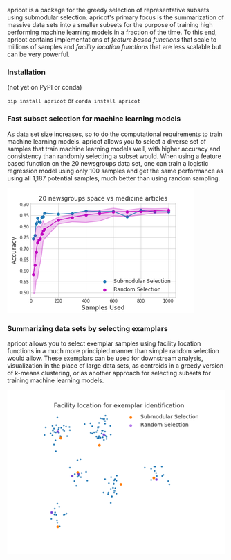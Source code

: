 apricot is a package for the greedy selection of representative subsets using submodular selection. apricot's primary focus is the summarization of massive data sets into a smaller subsets for the purpose of training high performing machine learning models in a fraction of the time. To this end, apricot contains implementations of *feature based functions* that scale to millions of samples and *facility location functions* that are less scalable but can be very powerful.

### Installation

(not yet on PyPI or conda)

`pip install apricot` or `conda install apricot`

### Fast subset selection for machine learning models

As data set size increases, so to do the computational requirements to train machine learning models. apricot allows you to select a diverse set of samples that train machine learning models well, with higher accuracy and consistency than randomly selecting a subset would. When using a feature based function on the 20 newsgroups data set, one can train a logistic regression model using only 100 samples and get the same performance as using all 1,187 potential samples, much better than using random sampling.

![](img/20newsgroups.png)

### Summarizing data sets by selecting examplars

apricot allows you to select exemplar samples using facility location functions in a much more principled manner than simple random selection would allow. These exemplars can be used for downstream analysis, visualization in the place of large data sets, as centroids in a greedy version of k-means clustering, or as another approach for selecting subsets for training machine learning models. 

![](img/facilitylocation.png)

